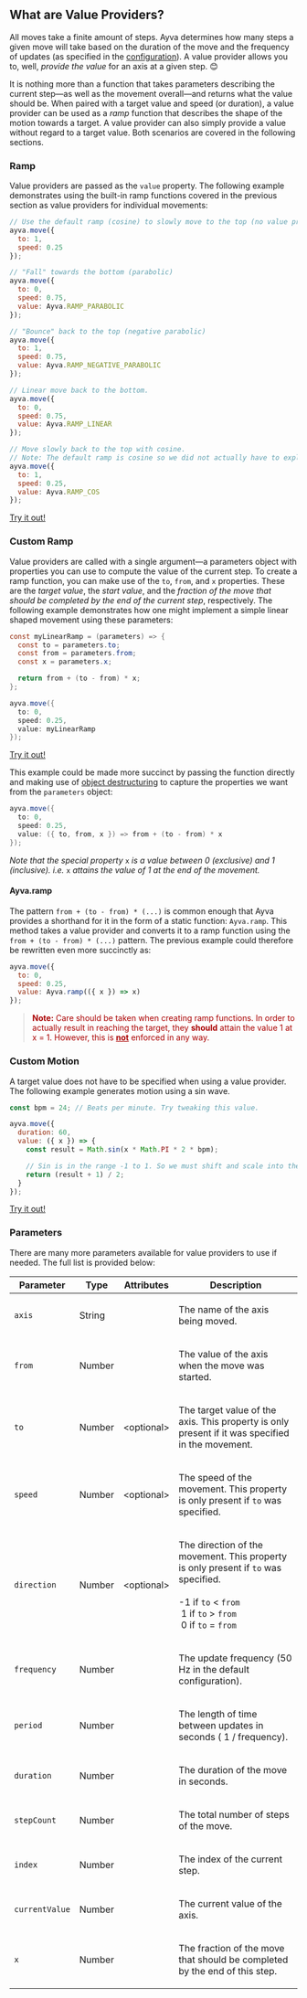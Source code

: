 ## What are Value Providers?

All moves take a finite amount of steps. Ayva determines how many steps a given move will take based on the duration of the move and the frequency of updates (as specified in the <a href="./tutorial-configuration.html#custom-configuration" target="_blank">configuration</a>). A value provider allows you to, well, _provide the value_ for an axis at a given step. 😊

It is nothing more than a function that takes parameters describing the current step—as well as the movement overall—and returns what the value should be. When paired with a target value and speed (or duration), a value provider can be used as a _ramp_ function that describes the shape of the motion towards a target. A value provider can also simply provide a value without regard to a target value. Both scenarios are covered in the following sections.

### Ramp

Value providers are passed as the ```value``` property. The following example demonstrates using the built-in ramp functions covered in the previous section as value providers for individual movements:

```javascript
// Use the default ramp (cosine) to slowly move to the top (no value provider specified).
ayva.move({
  to: 1,
  speed: 0.25
});

// "Fall" towards the bottom (parabolic)
ayva.move({ 
  to: 0,
  speed: 0.75,
  value: Ayva.RAMP_PARABOLIC
});

// "Bounce" back to the top (negative parabolic)
ayva.move({
  to: 1,
  speed: 0.75,
  value: Ayva.RAMP_NEGATIVE_PARABOLIC
});

// Linear move back to the bottom.
ayva.move({
  to: 0,
  speed: 0.75,
  value: Ayva.RAMP_LINEAR
});

// Move slowly back to the top with cosine.
// Note: The default ramp is cosine so we did not actually have to explicitly express it here.
ayva.move({
  to: 1,
  speed: 0.25,
  value: Ayva.RAMP_COS
});
```

<a href="./tutorial-examples/value-providers-ramp.html" target="_blank">Try it out!</a>  

### Custom Ramp

Value providers are called with a single argument—a parameters object with properties you can use to compute the value of the current step.
To create a ramp function, you can make use of the ```to```, ```from```, and ```x``` properties. These are the _target value_, the _start value_, 
and the _fraction of the move that should be completed by the end of the current step_, respectively. The following example demonstrates how one might
implement a simple linear shaped movement using these parameters:

```java
const myLinearRamp = (parameters) => {
  const to = parameters.to;
  const from = parameters.from;
  const x = parameters.x;

  return from + (to - from) * x;
};

ayva.move({
  to: 0,
  speed: 0.25,
  value: myLinearRamp
});
```

<a href="./tutorial-examples/value-providers-custom-ramp.html" target="_blank">Try it out!</a>  

This example could be made more succinct by passing the function directly and making use of 
<a href="https://developer.mozilla.org/en-US/docs/Web/JavaScript/Reference/Operators/Destructuring_assignment" target="_blank">object destructuring</a> 
to capture the properties we want from the ```parameters``` object:

```java
ayva.move({
  to: 0,
  speed: 0.25,
  value: ({ to, from, x }) => from + (to - from) * x
});
```

_Note that the special property_ ```x``` _is a value between 0 (exclusive) and 1 (inclusive). i.e._ ```x``` _attains the value of 1 at the end of the movement._
<br/>  

#### Ayva.ramp
The pattern ```from + (to - from) * (...)``` is common enough that Ayva provides a shorthand for it in the form of a static function: ```Ayva.ramp```.
This method takes a value provider and converts it to a ramp function using the ```from + (to - from) * (...)``` pattern.
The previous example could therefore be rewritten even more succinctly as:

```javascript
ayva.move({
  to: 0,
  speed: 0.25,
  value: Ayva.ramp(({ x }) => x)
});
```

> <p style="color: #AA0000"><b>Note:</b> Care should be taken when creating ramp functions. In order to actually result in reaching the target, they <b>should</b> attain the value 1 at x = 1. However, this is <b><u>not</u></b> enforced in any way.</p>

### Custom Motion

A target value does not have to be specified when using a value provider. The following example generates motion using a sin wave.

```javascript
const bpm = 24; // Beats per minute. Try tweaking this value.

ayva.move({
  duration: 60,
  value: ({ x }) => {
    const result = Math.sin(x * Math.PI * 2 * bpm);

    // Sin is in the range -1 to 1. So we must shift and scale into the range [0 - 1].
    return (result + 1) / 2;
  }
});
```

<a href="./tutorial-examples/value-providers-sin.html" target="_blank">Try it out!</a>  

### Parameters

There are many more parameters available for value providers to use if needed. The full list is provided below:

<div class="table-container">
  <table class="params table">
    <thead>
      <tr>
        <th style="font-weight: bold">Parameter</th>
        <th style="font-weight: bold">Type</th>
        <th style="font-weight: bold">Attributes</th>
        <th style="font-weight: bold" class="last">Description</th>
      </tr>
    </thead>
    <tbody>
      <tr class="deep-level-0">
        <td class="name"><code>axis</code></td>
        <td class="type">
          <span class="param-type">String</span>
        </td>
        <td class="attributes">
        </td>
        <td class="description last">
          <p>The name of the axis being moved.</p>
        </td>
      </tr>
      <tr class="deep-level-0">
        <td class="name"><code>from</code></td>
        <td class="type">
          <span class="param-type">Number</span>
        </td>
        <td class="attributes">
        </td>
        <td class="description last">
          <p>The value of the axis when the move was started.</p>
        </td>
      </tr>
      <tr class="deep-level-0">
        <td class="name"><code>to</code></td>
        <td class="type">
          <span class="param-type">Number</span>
        </td>
        <td class="attributes">
          &lt;optional&gt;<br>
        </td>
        <td class="description last">
          <p>The target value of the axis. This property is only present if it was specified in the movement.</p>
        </td>
      </tr>
      <tr class="deep-level-0">
        <td class="name"><code>speed</code></td>
        <td class="type">
          <span class="param-type">Number</span>
        </td>
        <td class="attributes">
          &lt;optional&gt;<br>
        </td>
        <td class="description last">
          <p>The speed of the movement. This property is only present if <code>to</code> was specified.</p>
        </td>
      </tr>
      <tr class="deep-level-0">
        <td class="name"><code>direction</code></td>
        <td class="type">
          <span class="param-type">Number</span>
        </td>
        <td class="attributes">
          &lt;optional&gt;<br>
        </td>
        <td class="description last">
          <p>
            The direction of the movement. This property is only present if <code>to</code> was specified.<br/><br/>
            -1 if <code>to</code> < <code>from</code><br/>
            &nbsp1 if <code>to</code> > <code>from</code><br/>
            &nbsp0 if <code>to</code> = <code>from</code>
          </p>
        </td>
      </tr>
      <tr class="deep-level-0">
        <td class="name"><code>frequency</code></td>
        <td class="type">
          <span class="param-type">Number</span>
        </td>
        <td class="attributes">
        </td>
        <td class="description last">
          <p>The update frequency (50 Hz in the default configuration).</p>
        </td>
      </tr>
      <tr class="deep-level-0">
        <td class="name"><code>period</code></td>
        <td class="type">
          <span class="param-type">Number</span>
        </td>
        <td class="attributes">
        </td>
        <td class="description last">
          <p>The length of time between updates in seconds ( 1 / frequency).</p>
        </td>
      </tr>
      <tr class="deep-level-0">
        <td class="name"><code>duration</code></td>
        <td class="type">
          <span class="param-type">Number</span>
        </td>
        <td class="attributes">
        </td>
        <td class="description last">
          <p>The duration of the move in seconds.</p>
        </td>
      </tr>
      <tr class="deep-level-0">
        <td class="name"><code>stepCount</code></td>
        <td class="type">
          <span class="param-type">Number</span>
        </td>
        <td class="attributes">
        </td>
        <td class="description last">
          <p>The total number of steps of the move.</p>
        </td>
      </tr>
      <tr class="deep-level-0">
        <td class="name"><code>index</code></td>
        <td class="type">
          <span class="param-type">Number</span>
        </td>
        <td class="attributes">
        </td>
        <td class="description last">
          <p>The index of the current step.</p>
        </td>
      </tr>
      <tr class="deep-level-0">
        <td class="name"><code>currentValue</code></td>
        <td class="type">
          <span class="param-type">Number</span>
        </td>
        <td class="attributes">
        </td>
        <td class="description last">
          <p>The current value of the axis.</p>
        </td>
      </tr>
      <tr class="deep-level-0">
        <td class="name"><code>x</code></td>
        <td class="type">
          <span class="param-type">Number</span>
        </td>
        <td class="attributes">
        </td>
        <td class="description last">
          <p>The fraction of the move that should be completed by the end of this step.</p>
        </td>
      </tr>
    </tbody>
  </table>
</div>
<br/>

